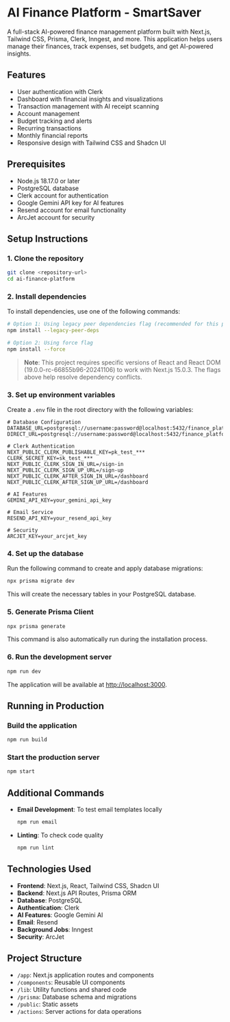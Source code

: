# AI Finance Platform - SmartSaver

A full-stack AI-powered finance management platform built with Next.js, Tailwind CSS, Prisma, Clerk, Inngest, and more. This application helps users manage their finances, track expenses, set budgets, and get AI-powered insights.


## Features

- User authentication with Clerk
- Dashboard with financial insights and visualizations
- Transaction management with AI receipt scanning
- Account management
- Budget tracking and alerts
- Recurring transactions
- Monthly financial reports
- Responsive design with Tailwind CSS and Shadcn UI

## Prerequisites

- Node.js 18.17.0 or later
- PostgreSQL database
- Clerk account for authentication
- Google Gemini API key for AI features
- Resend account for email functionality
- ArcJet account for security

## Setup Instructions

### 1. Clone the repository

```bash
git clone <repository-url>
cd ai-finance-platform
```

### 2. Install dependencies

To install dependencies, use one of the following commands:

```bash
# Option 1: Using legacy peer dependencies flag (recommended for this project)
npm install --legacy-peer-deps

# Option 2: Using force flag
npm install --force
```

> **Note**: This project requires specific versions of React and React DOM (19.0.0-rc-66855b96-20241106) to work with Next.js 15.0.3. The flags above help resolve dependency conflicts.

### 3. Set up environment variables

Create a `.env` file in the root directory with the following variables:

```
# Database Configuration
DATABASE_URL=postgresql://username:password@localhost:5432/finance_platform
DIRECT_URL=postgresql://username:password@localhost:5432/finance_platform

# Clerk Authentication
NEXT_PUBLIC_CLERK_PUBLISHABLE_KEY=pk_test_***
CLERK_SECRET_KEY=sk_test_***
NEXT_PUBLIC_CLERK_SIGN_IN_URL=/sign-in
NEXT_PUBLIC_CLERK_SIGN_UP_URL=/sign-up
NEXT_PUBLIC_CLERK_AFTER_SIGN_IN_URL=/dashboard
NEXT_PUBLIC_CLERK_AFTER_SIGN_UP_URL=/dashboard

# AI Features
GEMINI_API_KEY=your_gemini_api_key

# Email Service
RESEND_API_KEY=your_resend_api_key

# Security
ARCJET_KEY=your_arcjet_key
```

### 4. Set up the database

Run the following command to create and apply database migrations:

```bash
npx prisma migrate dev
```

This will create the necessary tables in your PostgreSQL database.

### 5. Generate Prisma Client

```bash
npx prisma generate
```

This command is also automatically run during the installation process.

### 6. Run the development server

```bash
npm run dev
```

The application will be available at [http://localhost:3000](http://localhost:3000).

## Running in Production

### Build the application

```bash
npm run build
```

### Start the production server

```bash
npm start
```

## Additional Commands

- **Email Development**: To test email templates locally
  ```bash
  npm run email
  ```

- **Linting**: To check code quality
  ```bash
  npm run lint
  ```

## Technologies Used

- **Frontend**: Next.js, React, Tailwind CSS, Shadcn UI
- **Backend**: Next.js API Routes, Prisma ORM
- **Database**: PostgreSQL
- **Authentication**: Clerk
- **AI Features**: Google Gemini AI
- **Email**: Resend
- **Background Jobs**: Inngest
- **Security**: ArcJet

## Project Structure

- `/app`: Next.js application routes and components
- `/components`: Reusable UI components
- `/lib`: Utility functions and shared code
- `/prisma`: Database schema and migrations
- `/public`: Static assets
- `/actions`: Server actions for data operations

